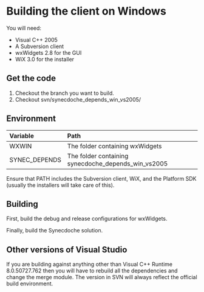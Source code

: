 # Building the client on Windows #

You will need:

  * Visual C++ 2005
  * A Subversion client
  * wxWidgets 2.8 for the GUI
  * WiX 3.0 for the installer

## Get the code ##

  1. Checkout the branch you want to build.
  1. Checkout svn/synecdoche\_depends\_win\_vs2005/

## Environment ##

| **Variable**    | **Path** |
|:----------------|:---------|
| WXWIN         | The folder containing wxWidgets |
| SYNEC\_DEPENDS | The folder containing synecdoche\_depends\_win\_vs2005 |

Ensure that PATH includes the Subversion client, WiX, and the Platform SDK (usually the installers will take care of this).

## Building ##
First, build the debug and release configurations for wxWidgets.

Finally, build the Synecdoche solution.

## Other versions of Visual Studio ##
If you are building against anything other than Visual C++ Runtime 8.0.50727.762 then you will have to rebuild all the dependencies and change the merge module. The version in SVN will always reflect the official build environment.
